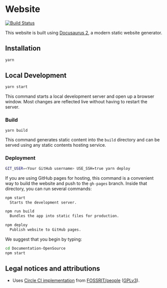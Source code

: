 # Website

[![Build Status](https://travis-ci.org/qAIRa/qAIRa.github.io.svg?branch=master)](https://travis-ci.org/qAIRa/qAIRa.github.io)

This website is built using [Docusaurus 2](https://v2.docusaurus.io/), a modern static website generator.

## Installation

```sh
yarn
```

## Local Development

```sh
yarn start
```

This command starts a local development server and open up a browser window.
Most changes are reflected live without having to restart the server.

### Build

```sh
yarn build
```

This command generates static content into the `build` directory and can be served using any static contents hosting service.

### Deployment

```sh
GIT_USER=<Your GitHub username> USE_SSH=true yarn deploy
```

If you are using GitHub pages for hosting, this command is a convenient way to build the website and push to the `gh-pages` branch.
Inside that directory, you can run several commands:

```sh
npm start
  Starts the development server.

npm run build
  Bundles the app into static files for production.

npm deploy
  Publish website to GitHub pages.
```

We suggest that you begin by typing:

```sh
cd Documentation-OpenSource
npm start
```

## Legal notices and attributions

* Uses [Circle CI implementation](https://github.com/FOSSRIT/people/tree/57100587ea79854f77087008b3bfd564a2ba79fb/.circleci) from [FOSSRIT/people](https://github.com/FOSSRIT/people) ([GPLv3](https://github.com/FOSSRIT/people/blob/57100587ea79854f77087008b3bfd564a2ba79fb/LICENSE.txt)).
